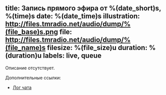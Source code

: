 title: Запись прямого эфира от %(date_short)s, %(time)s
date: %(date_time)s
illustration: http://files.tmradio.net/audio/dump/%(file_base)s.png
file: http://files.tmradio.net/audio/dump/%(file_name)s
filesize: %(file_size)u
duration: %(duration)u
labels: live, queue
---
Описание отсутствует.

Дополнительные ссылки:

- [Лог чата](http://files.tmradio.net/audio/dump/%(file_base)s.log)
